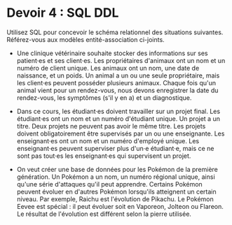 # Devoir 4 : SQL DDL

Utilisez SQL pour concevoir le schéma relationnel des situations
suivantes. Référez-vous aux modèles entité-association ci-joints.

-   Une clinique vétérinaire souhaite stocker des informations sur ses
    patient·es et ses client·es. Les propriétaires d'animaux ont un nom
    et un numéro de client unique. Les animaux ont un nom, une date de
    naissance, et un poids. Un animal a un ou une seule propriétaire,
    mais les client·es peuvent posséder plusieurs animaux. Chaque fois
    qu'un animal vient pour un rendez-vous, nous devons enregistrer la
    date du rendez-vous, les symptômes (s'il y en a) et un diagnostique.

-   Dans ce cours, les étudiant·es doivent travailler sur un projet
    final. Les étudiant·es ont un nom et un numéro d'étudiant unique. Un
    projet a un titre. Deux projets ne peuvent pas avoir le même titre.
    Les projets doivent obligatoirement être supervisés par un ou une
    enseignante. Les enseignant·es ont un nom et un numéro d'employé
    unique. Les enseignant·es peuvent superviser plus d'un·e étudiant·e,
    mais ce ne sont pas tout·es les enseignant·es qui supervisent un
    projet.

-   On veut créer une base de données pour les Pokémon de la première
    génération. Un Pokémon a un nom, un numéro régional unique, ainsi
    qu'une série d'attaques qu'il peut apprendre. Certains Pokémon
    peuvent évoluer en d'autres Pokémon lorsqu'ils atteignent un certain
    niveau. Par exemple, Raichu est l'évolution de Pikachu. Le Pokémon
    Eevee est spécial : il peut évoluer soit en Vaporeon, Jolteon ou
    Flareon. Le résultat de l'évolution est différent selon la pierre
    utilisée.
